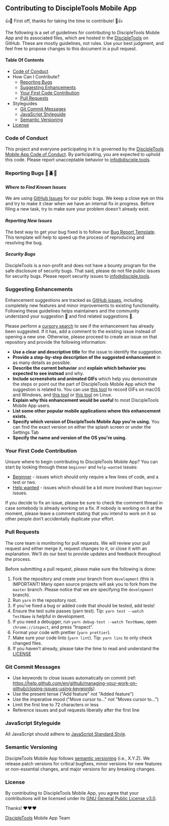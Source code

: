## Contributing to DiscipleTools Mobile App

:+1::tada: First off, thanks for taking the time to contribute! :tada::+1:

The following is a set of guidelines for contributing to DiscipleTools Mobile App and its associated files, which are hosted in the [DiscipleTools](https://github.com/DiscipleTools) on GitHub. These are mostly guidelines, not rules. Use your best judgment, and feel free to propose changes to this document in a pull request.

#### Table Of Contents

- [Code of Conduct](#code-of-conduct)
- How Can I Contribute?
  - [Reporting Bugs](#reporting-bugs)
  - [Suggesting Enhancements](#suggesting-enhancements)
  - [Your First Code Contribution](#your-first-code-contribution)
  - [Pull Requests](#pull-requests)
- Styleguides
  - [Git Commit Messages](#git-commit-messages)
  - [JavaScript Styleguide](#javascript-styleguide)
  - [Semantic Versioning](#semantic-versioning)
- [License](#license)

### Code of Conduct

This project and everyone participating in it is governed by the [DiscipleTools Mobile App Code of Conduct](CODE_OF_CONDUCT.md). By participating, you are expected to uphold this code. Please report unacceptable behavior to [info@disciple.tools](mailto:info@disciple.tools).

### Reporting Bugs :bug::beetle::ant:

#### _Where to Find Known Issues_

We are using [GitHub Issues](https://github.com/DiscipleTools/disciple-tools-mobile-app/issues) for our public bugs. We keep a close eye on this and try to make it clear when we have an internal fix in progress. Before filing a new task, try to make sure your problem doesn't already exist.

#### _Reporting New Issues_

The best way to get your bug fixed is to follow our [Bug Report Template](.github/ISSUE_TEMPLATE/bug_report.md). This template will help to speed up the process of reproducing and resolving the bug.

#### _Security Bugs_

DiscipleTools is a non-profit and does not have a bounty program for the safe disclosure of security bugs. That said, please do not file public issues for security bugs. Please report security issues to [info@disciple.tools](mailto:info@disciple.tools).

### Suggesting Enhancements

Enhancement suggestions are tracked as [GitHub issues](https://guides.github.com/features/issues/), including completely new features and minor improvements to existing functionality. Following these guidelines helps maintainers and the community understand your suggestion :memo: and find related suggestions :mag_right:.

Please perform a [cursory search](https://github.com/search?q=+is%3Aissue+user%3Aatom) to see if the enhancement has already been suggested. If it has, add a comment to the existing issue instead of opening a new one.  Otherwise, please proceed to create an issue on that repository and provide the following information:

* **Use a clear and descriptive title** for the issue to identify the suggestion.
* **Provide a step-by-step description of the suggested enhancement** in as many details as possible.
* **Describe the current behavior** and **explain which behavior you expected to see instead** and why.
* **Include screenshots and animated GIFs** which help you demonstrate the steps or point out the part of DiscipleTools Mobile App which the suggestion is related to. You can use [this tool](https://www.cockos.com/licecap/) to record GIFs on macOS and Windows, and [this tool](https://github.com/colinkeenan/silentcast) or [this tool](https://github.com/GNOME/byzanz) on Linux.
* **Explain why this enhancement would be useful** to most DiscipleTools Mobile App users.
* **List some other popular mobile applications where this enhancement exists.**
* **Specify which version of DiscipleTools Mobile App you're using.** You can find the exact version on either the splash screen or under the Settings Tab
* **Specify the name and version of the OS you're using.**

### Your First Code Contribution

Unsure where to begin contributing to DiscipleTools Mobile App? You can start by looking through these `beginner` and `help-wanted` issues:

- [Beginner](https://github.com/DiscipleTools/disciple-tools-mobile-app/issues?q=is%3Aissue+is%3Aopen+label%3A%22beginner%22) - issues which should only require a few lines of code, and a test or two.
- [Help wanted](https://github.com/DiscipleTools/disciple-tools-mobile-app/issues?q=is%3Aissue+is%3Aopen+label%3A%22help+wanted%22) - issues which should be a bit more involved than `beginner` issues.

If you decide to fix an issue, please be sure to check the comment thread in case somebody is already working on a fix. If nobody is working on it at the moment, please leave a comment stating that you intend to work on it so other people don’t accidentally duplicate your effort.

### Pull Requests

The core team is monitoring for pull requests. We will review your pull request and either merge it, request changes to it, or close it with an explanation. We'll do our best to provide updates and feedback throughout the process.

Before submitting a pull request, please make sure the following is done:

1. Fork the repository and create your branch from `development` (this is IMPORTANT! Many open source projects will ask you to fork from the `master` branch.  Please notice that we are specifying the `development` branch).
1. Run `yarn` in the repository root.
1. If you've fixed a bug or added code that should be tested, add tests!
1. Ensure the test suite passes (yarn test). Tip: `yarn test --watch TestName` is helpful in development.
1. If you need a debugger, run `yarn debug-test --watch TestName`, open `chrome://inspect`, and press “Inspect”.
1. Format your code with prettier (`yarn prettier`).
1. Make sure your code lints (`yarn lint`). Tip: `yarn linc` to only check changed files.
1. If you haven’t already, please take the time to read and understand the [LICENSE](#license)

### Git Commit Messages

- Use keywords to close issues automatically on commit (ref: https://help.github.com/en/github/managing-your-work-on-github/closing-issues-using-keywords).
- Use the present tense ("Add feature" not "Added feature")
- Use the imperative mood ("Move cursor to..." not "Moves cursor to...")
- Limit the first line to 72 characters or less
- Reference issues and pull requests liberally after the first line

### JavaScript Styleguide

All JavaScript should adhere to [JavaScript Standard Style](https://standardjs.com/).

### Semantic Versioning

DiscipleTools Mobile App follows [semantic versioning](https://semver.org) (i.e., X.Y.Z). We release patch versions for critical bugfixes, minor versions for new features or non-essential changes, and major versions for any breaking changes.

### License

By contributing to DiscipleTools Mobile App, you agree that your contributions will be licensed under its [GNU General Public License v3.0](LICENSE).

Thanks! :heart::heart::heart:

[DiscipleTools](https://disciple.tools) Mobile App Team
